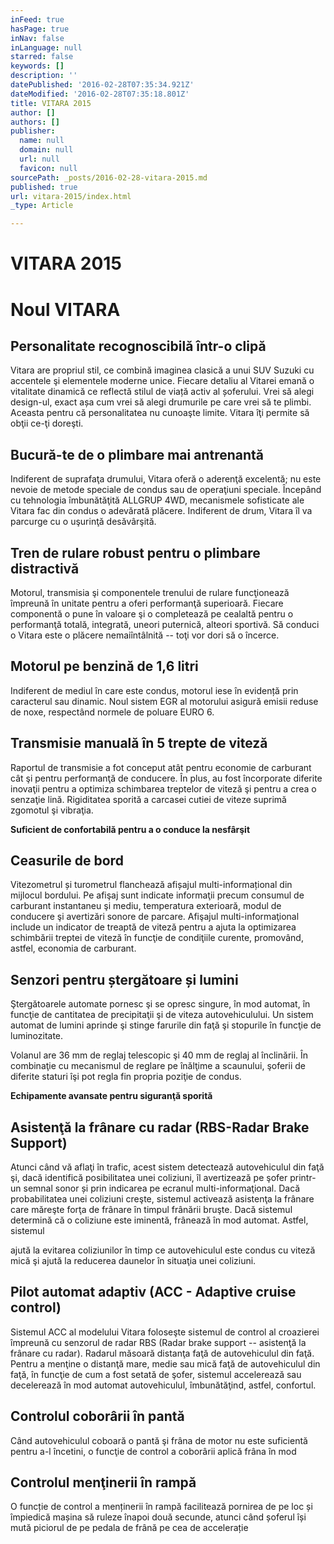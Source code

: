```yaml
---
inFeed: true
hasPage: true
inNav: false
inLanguage: null
starred: false
keywords: []
description: ''
datePublished: '2016-02-28T07:35:34.921Z'
dateModified: '2016-02-28T07:35:18.801Z'
title: VITARA 2015
author: []
authors: []
publisher:
  name: null
  domain: null
  url: null
  favicon: null
sourcePath: _posts/2016-02-28-vitara-2015.md
published: true
url: vitara-2015/index.html
_type: Article

---
```

# VITARA 2015

# Noul VITARA 

## Personalitate recognoscibilă într-o clipă

Vitara are propriul stil, ce combină imaginea clasică a unui SUV Suzuki cu accentele şi elementele moderne unice. Fiecare detaliu al Vitarei emană o vitalitate dinamică ce reflectă stilul de viață activ al șoferului. Vrei să alegi design-ul, exact așa cum vrei să alegi drumurile pe care vrei să te plimbi. Aceasta pentru că personalitatea nu cunoaşte limite. Vitara îţi permite să obţii ce-ţi doreşti.

## Bucură-te de o plimbare mai antrenantă

Indiferent de suprafaţa drumului, Vitara oferă o aderenţă excelentă; nu este nevoie de metode speciale de condus sau de operaţiuni speciale. Începând cu tehnologia îmbunătăţită ALLGRUP 4WD, mecanismele sofisticate ale Vitara fac din condus o adevărată plăcere. Indiferent de drum, Vitara îl va parcurge cu o uşurinţă desăvârşită.

## Tren de rulare robust pentru o plimbare distractivă

Motorul, transmisia şi componentele trenului de rulare funcţionează împreună în unitate pentru a oferi performanţă superioară. Fiecare componentă o pune în valoare şi o completează pe cealaltă pentru o performanţă totală, integrată, uneori puternică, alteori sportivă. Să conduci o Vitara este o plăcere nemaiîntâlnită -- toţi vor dori să o încerce.

## Motorul pe benzină de 1,6 litri

Indiferent de mediul în care este condus, motorul iese în evidență prin caracterul sau dinamic. Noul sistem EGR al motorului asigură emisii reduse de noxe, respectând normele de poluare EURO 6\.

## Transmisie manuală în 5 trepte de viteză

Raportul de transmisie a fot conceput atât pentru economie de carburant cât şi pentru performanţă de conducere. În plus, au fost încorporate diferite inovaţii pentru a optimiza schimbarea treptelor de viteză şi pentru a crea o senzaţie lină. Rigiditatea sporită a carcasei cutiei de viteze suprimă zgomotul şi vibraţia.

**Suficient de confortabilă pentru a o conduce la nesfârşit**

## Ceasurile de bord

Vitezometrul și turometrul flanchează afișajul multi-informațional din mijlocul bordului. Pe afişaj sunt indicate informaţii precum consumul de carburant instantaneu şi mediu, temperatura exterioară, modul de conducere şi avertizări sonore de parcare. Afişajul multi-informaţional include un indicator de treaptă de viteză pentru a ajuta la optimizarea schimbării treptei de viteză în funcţie de condiţiile curente, promovând, astfel, economia de carburant.

## Senzori pentru ștergătoare și lumini

Ştergătoarele automate pornesc şi se opresc singure, în mod automat, în funcţie de cantitatea de precipitaţii şi de viteza autovehiculului. Un sistem automat de lumini aprinde şi stinge farurile din faţă şi stopurile în funcţie de luminozitate.

Volanul are 36 mm de reglaj telescopic şi 40 mm de reglaj al înclinării. În combinaţie cu mecanismul de reglare pe înălţime a scaunului, şoferii de diferite staturi îşi pot regla fin propria poziţie de condus.

**Echipamente avansate pentru siguranţă sporită**

## Asistenţă la frânare cu radar (RBS-Radar Brake Support)

Atunci când vă aflaţi în trafic, acest sistem detectează autovehiculul din faţă şi, dacă identifică posibilitatea unei coliziuni, îl avertizează pe şofer printr-un semnal sonor și prin indicarea pe ecranul multi-informaţional. Dacă probabilitatea unei coliziuni creşte, sistemul activează asistenţa la frânare care măreşte forţa de frânare în timpul frânării bruşte. Dacă sistemul determină că o coliziune este iminentă, frânează în mod automat. Astfel, sistemul

ajută la evitarea coliziunilor în timp ce autovehiculul este condus cu viteză mică şi ajută la reducerea daunelor în situaţia unei coliziuni.

## Pilot automat adaptiv (ACC - Adaptive cruise control)

Sistemul ACC al modelului Vitara foloseşte sistemul de control al croazierei împreună cu senzorul de radar RBS (Radar brake support -- asistenţă la frânare cu radar). Radarul măsoară distanţa faţă de autovehiculul din faţă. Pentru a menţine o distanţă mare, medie sau mică faţă de autovehiculul din faţă, în funcţie de cum a fost setată de şofer, sistemul accelerează sau decelerează în mod automat autovehiculul, îmbunătăţind, astfel, confortul.

## Controlul coborârii în pantă

Când autovehiculul coboară o pantă şi frâna de motor nu este suficientă pentru a-l încetini, o funcţie de control a coborârii aplică frâna în mod

## Controlul menţinerii în rampă

O funcție de control a menținerii în rampă facilitează pornirea de pe loc și împiedică mașina să ruleze înapoi două secunde, atunci când șoferul își mută piciorul de pe pedala de frână pe cea de accelerație